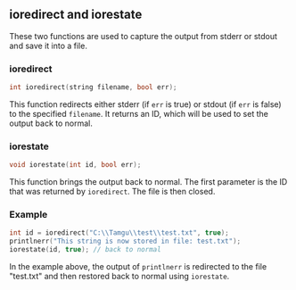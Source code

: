 ## ioredirect and iorestate

These two functions are used to capture the output from stderr or stdout and save it into a file.

### ioredirect

```cpp
int ioredirect(string filename, bool err);
```

This function redirects either stderr (if `err` is true) or stdout (if `err` is false) to the specified `filename`. It returns an ID, which will be used to set the output back to normal.

### iorestate

```cpp
void iorestate(int id, bool err);
```

This function brings the output back to normal. The first parameter is the ID that was returned by `ioredirect`. The file is then closed.

### Example

```cpp
int id = ioredirect("C:\\Tamgu\\test\\test.txt", true);
printlnerr("This string is now stored in file: test.txt");
iorestate(id, true); // back to normal
```

In the example above, the output of `printlnerr` is redirected to the file "test.txt" and then restored back to normal using `iorestate`.